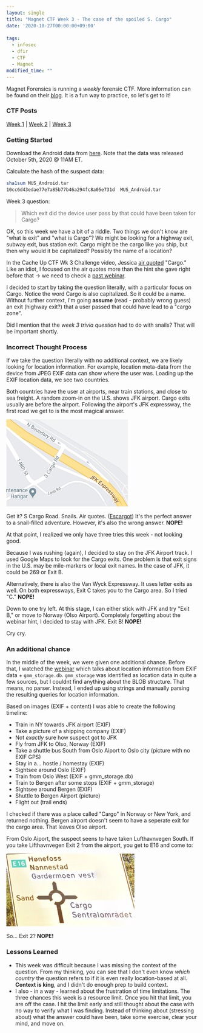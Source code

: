 ```yaml
---
layout: single
title: "Magnet CTF Week 3 - The case of the spoiled S. Cargo"
date: '2020-10-27T00:00:00+09:00'

tags:
  - infosec
  - dfir
  - CTF
  - Magnet
modified_time: ""
---
```

Magnet Forensics is running a *weekly* forensic CTF. More information can be found on their [blog](https://www.magnetforensics.com/blog/magnet-weekly-ctf-challenge/). It is a fun way to practice, so let's get to it!

### CTF Posts

[Week 1](https://dfir.science/2020/10/Magnet-CTF-Week-1-Timestamps-of-doom.html) | [Week 2](https://dfir.science/2020/10/Magnet-CTF-Week-2-URLs-in-Pictures-in-Pictures.html) | [Week 3](https://dfir.science/2020/10/Magnet-CTF-Week-3-Failed-connections.html)

### Getting Started

Download the Android data from [here](https://drive.google.com/file/d/1tVTppe4-3Hykug7NrOJrBJT4OXuNOiDO/view?usp=sharing). Note that the data was released October 5th, 2020 @ 11AM ET.

Calculate the hash of the suspect data:
```bash
sha1sum MUS_Android.tar 
10cc6d43edae77e7a85b77b46a294fc8a05e731d  MUS_Android.tar
```

Week 3 question:

> Which exit did the device user pass by that could have been taken for Cargo?

OK, so this week we have a bit of a riddle. Two things we don't know are "what is exit" and "what is Cargo"? We might be looking for a highway exit, subway exit, bus station exit. Cargo might be the cargo like you ship, but then why would it be capitalized? Possibly the name of a location?

In the Cache Up CTF Wk 3 Challenge video, Jessica [air quoted](https://youtu.be/DMzs5YzyABc?t=623) "Cargo." Like an idiot, I focused on the air quotes more than the hint she gave right before that -> we need to check a [past webinar](https://www.magnetforensics.com/resources/mobile-artifact-comparison-webinar-recording-oct-7/).

I decided to start by taking the question literally, with a particular focus on Cargo. Notice the word Cargo is also capitalized. So it could be a name. Without further context, I'm going **assume** (read - probably wrong guess) an exit (highway exit?) that a user passed that could have lead to a "cargo zone".

Did I mention that the *week 3 trivia question* had to do with snails? That will be important shortly.

### Incorrect Thought Process

If we take the question literally with no additional context, we are likely looking for location information. For example, location meta-data from the device from JPEG EXIF data can show where the user was. Loading up the EXIF location data, we see two countries.

Both countries have the user at airports, near train stations, and close to sea freight. A random zoom-in on the U.S. shows JFK airport. Cargo exits usually are before the airport. Following the airport's JFK expressway, the first road we get to is the most magical answer.

![S Cargo Rd.](/assets/images/posts/2020SCargo.png)

Get it? S Cargo Road. Snails. Air quotes. ([Escargot](https://en.wikipedia.org/wiki/Escargot)) It's the perfect answer to a snail-filled adventure. However, it's also the wrong answer. **NOPE!**

At that point, I realized we only have three tries this week - not looking good.

Because I was rushing (again), I decided to stay on the JFK Airport track. I used Google Maps to look for the Cargo exits. One problem is that exit signs in the U.S. may be mile-markers or local exit names. In the case of JFK, it could be 269 or Exit B.

Alternatively, there is also the Van Wyck Expressway. It uses letter exits as well. On both expressways, Exit C takes you to the Cargo area. So I tried "C." **NOPE!**

Down to one try left. At this stage, I can either stick with JFK and try "Exit B," or move to Norway (Olso Airport). Completely forgetting about the webinar hint, I decided to stay with JFK. Exit B! **NOPE!**

Cry cry.

### An additional chance

In the middle of the week, we were given one additional chance. Before that, I watched the [webinar](https://www.magnetforensics.com/resources/mobile-artifact-comparison-webinar-recording-oct-7/) which talks about location information from EXIF data + ```gmm_storage.db```. ```gmm_storage``` was identified as location data in quite a few sources, but I couldnt find anything about the BLOB structure. That means, no parser. Instead, I ended up using strings and manually parsing the resulting queries for location information.

Based on images (EXIF + content) I was able to create the following timeline:

* Train in NY towards JFK airport (EXIF)
* Take a picture of a shipping company (EXIF)
* Not *exactly* sure how suspect got to JFK
* Fly from JFK to Olso, Norway (EXIF)
* Take a shuttle bus South from Oslo Aiport to Oslo city (picture with no EXIF GPS)
* Stay in a... hostle / homestay (EXIF)
* Sightsee around Oslo (EXIF)
* Train from Oslo West (EXIF + gmm_storage.db)
* Train to Bergen after some stops (EXIF + gmm_storage)
* Sightsee around Bergen (EXIF)
* Shuttle to Bergen Airport (picture)
* Flight out (trail ends)

I checked if there was a place called "Cargo" in Norway or New York, and returned nothing. Bergen airport doesn't seem to have a seperate exit for the cargo area. That leaves Olso airport.

From Oslo Aiport, the suspect seens to have taken Lufthavnvegen South. If you take Lifthavnvegen Exit 2 from the airport, you get to E16 and come to:

![Cargo](/assets/images/posts/2020Cargo.png)

So... Exit 2? **NOPE!**

### Lessons Learned

* This week was difficult because I was missing the context of the question. From my thinking, you can see that I don't even know *which country* the question refers to if it is even really location-based at all. **Context is king**, and I didn't do enough prep to build context.
* I also - in a way - learned about the frustration of time limitations. The three chances this week is a resource limit. Once you hit that limit, you are off the case. I hit the limit early and still thought about the case with no way to verify what I was finding. Instead of thinking about (stressing about) what the answer could have been, take some exercise, clear your mind, and move on.
